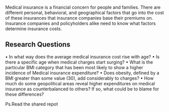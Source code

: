 Medical insurance is a financial concern for people and families. There are different personal, behavioral, and geographical factors that go into the cost of these insurances that insurance companies base their premiums on. Insurance companies and policyholders alike need to know what factors determine insurance costs. 

## Research Questions
 
•	In what way does the average medical insurance cost rise with age?
•	Is there a specific age when medical charges start surging?
•	What is the particular BMI category that has been most likely to show a higher incidence of Medical insurance expenditure?
•	Does obesity, defined by a BMI greater than some value (30), add considerably to charges?
•	How much do some geopolitical areas reveal higher expenditures on medical insurance as counterbalanced to others? If so, what could be to blame for these differences?

Ps.Read the shared repot
